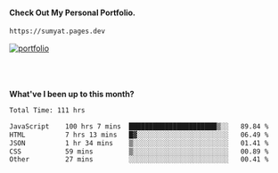 #### Check Out My Personal Portfolio.
````bash
https://sumyat.pages.dev
````

<a href='https://sumyat.pages.dev/'>
    <img src='https://github.com/sumyat-aung/sumyat-aung/assets/108873224/c9b4f2be-c585-4dd3-84e1-692c3854a6d8' alt='portfolio' align='center' />
</a>


<br />
<br />


<br />
<br />

**What've I been up to this month?**

<!--START_SECTION:waka-->

```txt
Total Time: 111 hrs

JavaScript    100 hrs 7 mins  ██████████████████████▒░░   89.84 %
HTML          7 hrs 13 mins   █▓░░░░░░░░░░░░░░░░░░░░░░░   06.49 %
JSON          1 hr 34 mins    ▒░░░░░░░░░░░░░░░░░░░░░░░░   01.41 %
CSS           59 mins         ▒░░░░░░░░░░░░░░░░░░░░░░░░   00.89 %
Other         27 mins         ░░░░░░░░░░░░░░░░░░░░░░░░░   00.41 %
```

<!--END_SECTION:waka-->




